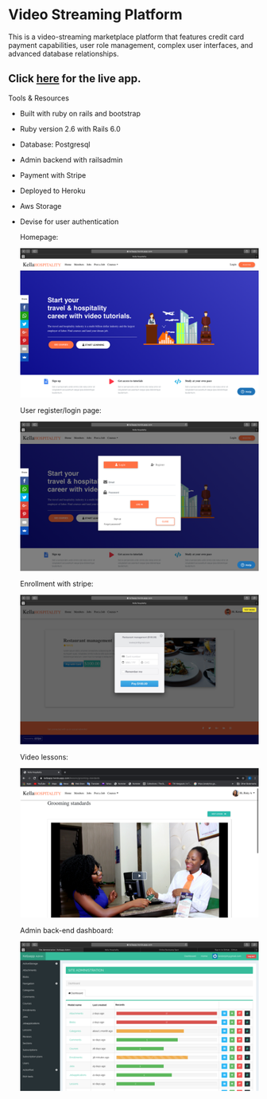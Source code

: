 # Video Streaming Platform

 This is a video-streaming marketplace platform that features credit card payment capabilities, user role management, complex user interfaces, and advanced database relationships.


 ## Click [here](https://kellaapp.herokuapp.com/) for the live app.
  
Tools & Resources

* Built with ruby on rails and bootstrap

* Ruby version 2.6 with Rails 6.0

* Database: Postgresql

* Admin backend with railsadmin

* Payment with Stripe

* Deployed to Heroku

* Aws Storage

* Devise for user authentication

  

  Homepage:

  ![Home Screenshot](./app/assets/images/khs-home.png)

  User register/login page:
  
  ![New User Signup](./app/assets/images/register.png)
  

  Enrollment with stripe:
  
  ![Enrollment with stripe payment](./app/assets/images/stripe.png)


  Video lessons: 
 
  ![Video lessons](./app/assets/images/video.png)

  Admin back-end dashboard:
  
  ![Admin dashboard](./app/assets/images/admin.png)



 
